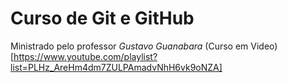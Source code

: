 # Curso de Git e GitHub

Ministrado pelo professor *Gustavo Guanabara* (Curso em Video)[https://www.youtube.com/playlist?list=PLHz_AreHm4dm7ZULPAmadvNhH6vk9oNZA]


